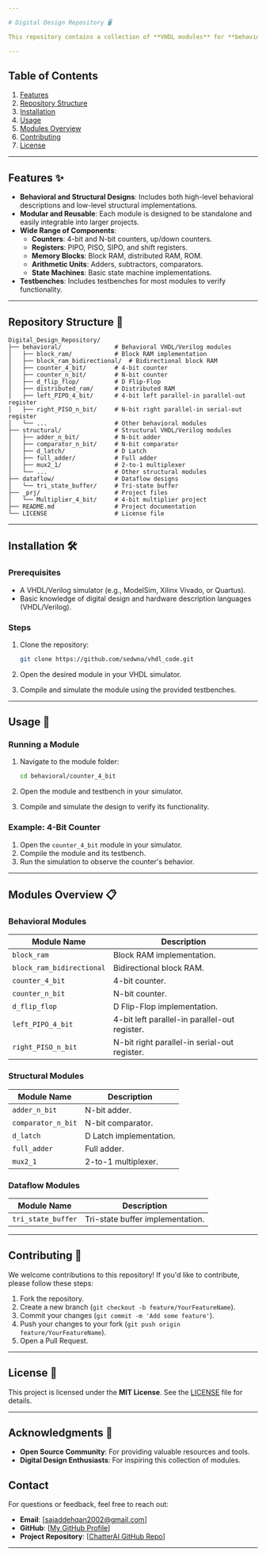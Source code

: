 ```yaml
---

# Digital Design Repository 🖥️

This repository contains a collection of **VHDL modules** for **behavioral** and **structural** digital design. It includes various components such as **counters**, **registers**, **RAM/ROM blocks**, **adders**, **comparators**, and more. These modules are designed to be modular, reusable, and easy to integrate into larger digital systems.

---
```


## Table of Contents

1. [Features](#features)
2. [Repository Structure](#repository-structure)
3. [Installation](#installation)
4. [Usage](#usage)
5. [Modules Overview](#modules-overview)
6. [Contributing](#contributing)
7. [License](#license)

---

## Features ✨

- **Behavioral and Structural Designs**: Includes both high-level behavioral descriptions and low-level structural implementations.
- **Modular and Reusable**: Each module is designed to be standalone and easily integrable into larger projects.
- **Wide Range of Components**:
  - **Counters**: 4-bit and N-bit counters, up/down counters.
  - **Registers**: PIPO, PISO, SIPO, and shift registers.
  - **Memory Blocks**: Block RAM, distributed RAM, ROM.
  - **Arithmetic Units**: Adders, subtractors, comparators.
  - **State Machines**: Basic state machine implementations.
- **Testbenches**: Includes testbenches for most modules to verify functionality.

---

## Repository Structure 📂

```
Digital_Design_Repository/
├── behavioral/               # Behavioral VHDL/Verilog modules
│   ├── block_ram/            # Block RAM implementation
│   ├── block_ram_bidirectional/  # Bidirectional block RAM
│   ├── counter_4_bit/        # 4-bit counter
│   ├── counter_n_bit/        # N-bit counter
│   ├── d_flip_flop/          # D Flip-Flop
│   ├── distributed_ram/      # Distributed RAM
│   ├── left_PIPO_4_bit/      # 4-bit left parallel-in parallel-out register
│   ├── right_PISO_n_bit/     # N-bit right parallel-in serial-out register
│   └── ...                   # Other behavioral modules
├── structural/               # Structural VHDL/Verilog modules
│   ├── adder_n_bit/          # N-bit adder
│   ├── comparator_n_bit/     # N-bit comparator
│   ├── d_latch/              # D Latch
│   ├── full_adder/           # Full adder
│   ├── mux2_1/               # 2-to-1 multiplexer
│   └── ...                   # Other structural modules
├── dataflow/                 # Dataflow designs
│   └── tri_state_buffer/     # Tri-state buffer
├── _prj/                     # Project files
│   └── Multiplier_4_bit/     # 4-bit multiplier project
├── README.md                 # Project documentation
└── LICENSE                   # License file
```

---

## Installation 🛠️

### Prerequisites

- A VHDL/Verilog simulator (e.g., ModelSim, Xilinx Vivado, or Quartus).
- Basic knowledge of digital design and hardware description languages (VHDL/Verilog).

### Steps

1. Clone the repository:
   ```bash
   git clone https://github.com/sedwna/vhdl_code.git
   ```

2. Open the desired module in your VHDL simulator.

3. Compile and simulate the module using the provided testbenches.

---

## Usage 🚀

### Running a Module

1. Navigate to the module folder:
   ```bash
   cd behavioral/counter_4_bit
   ```

2. Open the module and testbench in your simulator.

3. Compile and simulate the design to verify its functionality.

### Example: 4-Bit Counter

1. Open the `counter_4_bit` module in your simulator.
2. Compile the module and its testbench.
3. Run the simulation to observe the counter's behavior.

---

## Modules Overview 📋

### Behavioral Modules

| Module Name                  | Description                                      |
|------------------------------|--------------------------------------------------|
| `block_ram`                  | Block RAM implementation.                        |
| `block_ram_bidirectional`    | Bidirectional block RAM.                         |
| `counter_4_bit`              | 4-bit counter.                                   |
| `counter_n_bit`              | N-bit counter.                                   |
| `d_flip_flop`                | D Flip-Flop implementation.                      |
| `left_PIPO_4_bit`            | 4-bit left parallel-in parallel-out register.    |
| `right_PISO_n_bit`           | N-bit right parallel-in serial-out register.     |

### Structural Modules

| Module Name                  | Description                                      |
|------------------------------|--------------------------------------------------|
| `adder_n_bit`                | N-bit adder.                                     |
| `comparator_n_bit`           | N-bit comparator.                                |
| `d_latch`                    | D Latch implementation.                          |
| `full_adder`                 | Full adder.                                      |
| `mux2_1`                     | 2-to-1 multiplexer.                              |

### Dataflow Modules

| Module Name                  | Description                                      |
|------------------------------|--------------------------------------------------|
| `tri_state_buffer`           | Tri-state buffer implementation.                 |

---

## Contributing 🤝

We welcome contributions to this repository! If you'd like to contribute, please follow these steps:

1. Fork the repository.
2. Create a new branch (`git checkout -b feature/YourFeatureName`).
3. Commit your changes (`git commit -m 'Add some feature'`).
4. Push your changes to your fork (`git push origin feature/YourFeatureName`).
5. Open a Pull Request.

---

## License 📜

This project is licensed under the **MIT License**. See the [LICENSE](LICENSE) file for details.

---

## Acknowledgments 🙏

- **Open Source Community**: For providing valuable resources and tools.
- **Digital Design Enthusiasts**: For inspiring this collection of modules.

## Contact

For questions or feedback, feel free to reach out:

- **Email**: [sajaddehqan2002@gmail.com]
- **GitHub**: [[My GitHub Profile](https://github.com/sedwna)]
- **Project Repository**: [[ChatterAI GitHub Repo](https://github.com/sedwna/vhdl_code)]

---


